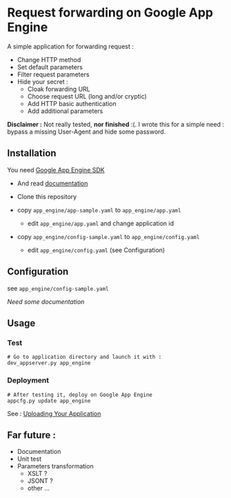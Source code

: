 Request forwarding on Google App Engine
=======================================

A simple application for forwarding request :

* Change HTTP method
* Set default parameters
* Filter request parameters
* Hide your secret :
  * Cloak forwarding URL
  * Choose request URL (long and/or cryptic)
  * Add HTTP basic authentication
  * Add additional parameters

__Disclaimer :__ Not really tested, __nor finished__ :(. I wrote this for a simple need : bypass a missing User-Agent and hide some password.

Installation
------------

You need [Google App Engine SDK](http://code.google.com/intl/fr/appengine/downloads.html)

* And read [documentation](http://code.google.com/intl/fr/appengine/docs/)

* Clone this repository
* copy `app_engine/app-sample.yaml` to `app_engine/app.yaml`
  * edit `app_engine/app.yaml` and change application id
* copy `app_engine/config-sample.yaml` to `app_engine/config.yaml`
  * edit `app_engine/config.yaml` (see Configuration)

Configuration
-------------

see `app_engine/config-sample.yaml`

_Need some documentation_

Usage
-----

### Test

    # Go to application directory and launch it with :
    dev_appserver.py app_engine

### Deployment

    # After testing it, deploy on Google App Engine
    appcfg.py update app_engine

See : [Uploading Your Application](http://code.google.com/intl/fr/appengine/docs/python/gettingstarted/uploading.html)

Far future :
------------

* Documentation
* Unit test
* Parameters transformation
  * XSLT ?
  * JSONT ?
  * other ...